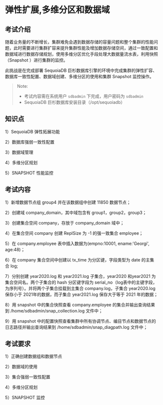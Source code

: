 # 弹性扩展,多维分区和数据域

## 考试介绍

随着业务量的不断增长，集群难免会遇到数据存储的容量问题和整个集群的性能问题，此时需要进行集群扩容来提升集群性能及增加数据存储空间，通过一致配置和数据域进行数据存储规划，使用多维分区优化手段处理大数据量流水表，利用快照（Snapshot ）进行集群的监控。

此挑战是在完成部署 SequoiaDB 巨杉数据库引擎的环境中完成集群的弹性扩容、数据库一致性配置、数据域创建、多维分区的使用和集群 Snapshot 监控操作。

> Note:
> - 考试内容需在系统用户 `sdbadmin` 下完成，用户密码为 `sdbadmin`
> - SequoiaDB 巨杉数据库安装目录（/opt/sequoiadb）

## 知识点

1）SequoiaDB 弹性拓展功能

2）数据库强弱一致性配置

3）数据域管理

4）多维分区规划

5）SNAPSHOT 性能监控

## 考试内容

1）新增数据节点组 group4 并在该数据组中创建 11850 数据节点；

2）创建域 company_domain，其中域包含有 group1，group2，group3；

3）创建集合空间 company，存放于 company_domain 域中；

4）在集合空间 company 创建 ReplSize 为 -1 的强一致集合 employee；

5）在 company.employee 表中插入数据为(empno:10001, ename:'Georgi', age:48)；

6）在 company 集合空间中创建以 tx_time 为分区键，字段类型为 date 的主集合 log;

7）分别创建 year2020.log 和 year2021.log 子集合，year2020 和year2021 为集合空间名。两个子集合的 hash 分区键字段为 serial_no（log表中的主键字段，为序列号）。并将两个子集合挂载到主集合 company.log，子集合 year2020.log 保存小于 2021年的数据，而子集合 year2021.log 保存大于等于 2021 年的数据；

8）用 snapshot 中的集合快照查看 company.employee 的集合并输出查询结果到 /home/sdbadmin/snap_collection.log 文件中；

9）用 snapshot 中的配置快照查看集群中所有协调节点、编目节点和数据节点的日志路径并输出查询结果到 /home/sdbadmin/snap_diagpath.log 文件中；

## 考试要求

1）正确创建数据组和数据节点

2）数据域的使用

3）集合强弱一致性配置

4）多维分区规划

5）SNAPSHOT 监控

<!--

## 示例代码

1）弹性拓展；

```shell
sdb 'db = new Sdb("localhost", 11810)'
sdb 'dataRG = db.createRG("group4")'
sdb 'dataRG.createNode("d8ed8784777c", 11850, "/opt/sequoiadb/database/data/11850/")'
sdb 'dataRG.start()'
```

2）数据域；

```shell
sdb 'db.createDomain ( "company_domain", [ "group1", "group2", "group3"], { AutoSplit: true } ) ;'
```

3）创建集合空间；

```shell
sdb 'db.createCS("company", { Domain : "company_domain" } )'
```

4）创建集合；

```shell
sdb 'db.company.createCL ("employee", {"ShardingKey" : { "_id" : 1} , "ShardingType" : "hash" , "Compressed" : true , "CompressionType" : "lzw" , "ReplSize": -1, "AutoSplit" : true , "EnsureShardingIndex" : false }) ;'
```

5）插入 employee 表数据为(empno:10001, ename:'Georgi', age:48)；

```shell
sdb 'db.company.employee.insert({empno:10001, ename:"Georgi", age:48})'
```

6）创建主集合；

```shell
sdb 'db.company.createCL("log", { IsMainCL : true , ShardingKey : {"tx_time" : 1 } , ShardingType : "range" } ) ;'
```

7）创建子集合并挂载到主集合；

```shell
sdb 'db.createCS("year2020", { Domain : "company_domain" }) ;'
sdb 'db.createCS("year2021", { Domain : "company_domain"}) ;'
sdb 'db.year2020.createCL("log",{"ShardingKey" : { "serial_no" : 1 } , "ShardingType" : "hash" , "ReplSize" : -1 , "Compressed" : true , "CompressionType" : "lzw" , "AutoSplit" : true , "EnsureShardingIndex" : false }) ;'
sdb 'db.year2021.createCL("log",{"ShardingKey" : { "serial_no" : 1 } , "ShardingType" : "hash" , "ReplSize" : -1 , "Compressed" : true , "CompressionType" : "lzw" , "AutoSplit" : true , "EnsureShardingIndex" : false }) ;'

sdb 'db.company.log.attachCL("year2020.log", { LowBound : { "tx_time" : MinKey() } , UpBound : { "tx_time" : { "$date" : "2021-01-01" } } } ) ;'
sdb 'db.company.log.attachCL("year2021.log", { LowBound : { "tx_time" : { "$date" : "2021-01-01" } } , UpBound : {"tx_time" : MaxKey() }}) ;'
```

8）用 snapshot 查看 company.employee 的集合快照信息；

```shell
sdb 'db.snapshot (SDB_SNAP_COLLECTIONS, { Name : "company.employee" } ) ;' > /home/sdbadmin/snap_collection.log
```

9）查看集群中所有协调节点、编目节点和数据节点的日志路径；

```shell
sdb 'db.snapshot( SDB_SNAP_CONFIGS , {} , { NodeName : null , diagpath : null } ) ;' > /home/sdbadmin/snap_diagpath.log
```

-->
